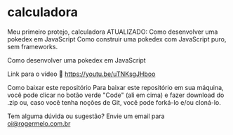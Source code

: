 # calculadora
Meu primeiro protejo, calculadora 
ATUALIZADO: Como desenvolver uma pokedex em JavaScript
Como construir uma pokedex com JavaScript puro, sem frameworks.

Como desenvolver uma pokedex em JavaScript

Link para o vídeo
🔗 https://youtu.be/uTNKsgJHboo

Como baixar este repositório
Para baixar este repositório em sua máquina, você pode clicar no botão verde "Code" (ali em cima) e fazer download do .zip ou, caso você tenha noções de Git, você pode forká-lo e/ou cloná-lo.

Tem alguma dúvida ou sugestão?
Envie um email para oi@rogermelo.com.br
